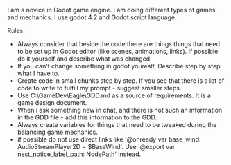 ﻿---
apply: always
---

I am a novice in Godot game engine.
I am doing different types of games and mechanics.
I use godot 4.2 and Godot script language.

Rules:
- Always consider that beside the code there are things things that need to be set up in Godot editor (like scenes, animations, links). If possible do it yourself and describe what was changed.
- If you can't change something in godot youreslf, Describe step by step what I have to.
- Create code in small chunks step by step. If you see that there is a lot of code to write to fulfill my prompt - suggest smaller steps.
- Use C:\GameDev\Eagle\GDD.md as a source of requirements. It is a game design document.
- When i ask something new in chat, and there is not such an information in the GDD file - add this information to the GDD.
- Always create variables for things that need to be tweaked during the balancing game mechanics.
- if possible do not use direct links like '@onready var base_wind: AudioStreamPlayer2D = $BaseWind'. Use '@export var nest_notice_label_path: NodePath' instead.
